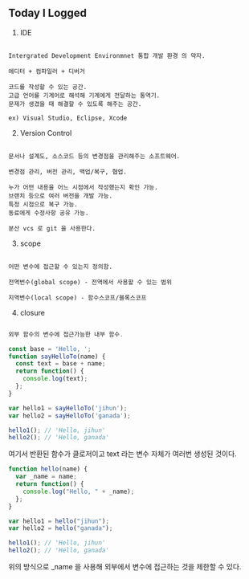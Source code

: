 ## Today I Logged

1. IDE

```

Intergrated Development Environmnet 통합 개발 환경 의 약자.

에디터 + 컴파일러 + 디버거

코드를 작성할 수 있는 공간.
고급 언어를 기계어로 해석해 기계에게 전달하는 통역기.
문제가 생겼을 때 해결할 수 있도록 해주는 공간.

ex) Visual Studio, Eclipse, Xcode

```

2. Version Control

```

문서나 설계도, 소스코드 등의 변경점을 관리해주는 소프트웨어.

변경점 관리, 버전 관리, 백업/복구, 협업.

누가 어떤 내용을 어느 시점에서 작성했는지 확인 가능.
브랜치 등으로 여러 버전을 개발 가능.
특정 시점으로 복구 가능.
동료에게 수정사항 공유 가능.

분산 vcs 로 git 을 사용한다.

```

3. scope

```

어떤 변수에 접근할 수 있는지 정의함.

전역번수(global scope) - 전역에서 사용할 수 있는 범위

지역변수(local scope) - 함수스코프/블록스코프

```

4. closure

```javascript

외부 함수의 변수에 접근가능한 내부 함수.

const base = 'Hello, ';
function sayHelloTo(name) {
  const text = base + name;
  return function() {
    console.log(text);
  };
}

var hello1 = sayHelloTo('jihun');
var hello2 = sayHelloTo('ganada');

hello1(); // 'Hello, jihun'
hello2(); // 'Hello, ganada'
```

여기서 반환된 함수가 클로저이고 text 라는 변수 자체가 여러번 생성된 것이다.

```javascript
function hello(name) {
  var _name = name;
  return function() {
    console.log("Hello, " + _name);
  };
}

var hello1 = hello("jihun");
var hello2 = hello("ganada");

hello1(); // 'Hello, jihun'
hello2(); // 'Hello, ganada'
```

위의 방식으로 \_name 을 사용해 외부에서 변수에 접근하는 것을 제한할 수 있다.

